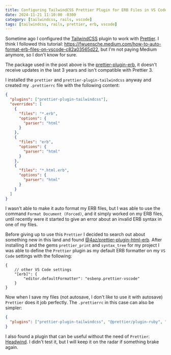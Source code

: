 ```yaml
---
title: Configuring TailwindCSS Prettier Plugin for ERB Files in VS Code
date: 2024-11-21 11:10:00 -0300
category: [tailwindcss, rails, vscode]
tags: [tailwindcss, rails, prettier, erb, vscode]
---
```


Sometime ago I configured the [TailwindCSS](https://tailwindcss.com/) plugin to work with [Prettier](https://prettier.io/). I think I followed this tutorial: https://fwuensche.medium.com/how-to-auto-format-erb-files-on-vscode-c82a03565d22, but I'm not paying Medium anymore, so I don't know for sure.

The package used in the post above is the [prettier-plugin-erb](https://github.com/adamzapasnik/prettier-plugin-erb), it doesn't receive updates in the last 3 years and isn't compatible with Prettier 3.

I installed the `prettier` and `prettier-plugin-tailwindcss` anyway and created my `.prettierrc` file with the following content:

```json
{
  "plugins": ["prettier-plugin-tailwindcss"],
  "overrides": [
    {
      "files": "*.erb",
      "options": {
        "parser": "html"
      }
    },
    {
      "files": "erb",
      "options": {
        "parser": "html"
      }
    },
    {
      "files": "*.html.erb",
      "options": {
        "parser": "html"
      }
    }
  ]
}
```

I wasn't able to make it auto format my ERB files, but I was able to use the command `Format Document (Forced)`, and it simply worked on my ERB files, until recently were it started to give an error about an invalid ERB syntax in one of my files.

Before giving up to use this `Prettier` I decided to search out about something new in this land and found [@4az/prettier-plugin-html-erb](https://www.npmjs.com/package/@4az/prettier-plugin-html-erb). After installing it and the gems `prettier_print` and `syntax_tree` for my project I was able to define the `Prettier` plugin as my default ERB formatter on my `VS Code` settings with the following:

```json-doc
{
    // other VS Code settings
    "[erb]": {
        "editor.defaultFormatter": "esbenp.prettier-vscode"
    }
}
```

Now when I save my files (not autosave, I don't like to use it with autosave) `Prettier` does it job perfectly. The `.prettierrc` in this case can also be simpler:

```json
{
  "plugins": ["prettier-plugin-tailwindcss", "@prettier/plugin-ruby", "@4az/prettier-plugin-html-erb"]
}
```

I also found a plugin that can be useful without the need of `Prettier`: [Headwind](https://marketplace.visualstudio.com/items?itemName=heybourn.headwind). I didn't test it, but I will keep it on the radar if something brake again.